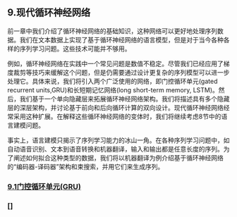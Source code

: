 ## 9.现代循环神经网络
前一章中我们介绍了循环神经网络的基础知识，这种网络可以更好地处理序列数据。我们在文本数据上实现了基于循环神经网络的语言模型，但是对于当今各种各样的序列学习问题。这些技术可能并不够用。

例如，循环神经网络在实践中一个常见问题是数值不稳定。尽管我们已经应用了梯度裁剪等技巧来缓解这个问题，但是仍需要通过设计更复杂的序列模型可以进一步处理它。具体来说，我们将引入两个广泛使用的网络，即门控循环单元(gated recurrent units,GRU)和长短期记忆网络(long short-term memory, LSTM)。然后，我们基于一个单向隐藏层来拓展循环神经网络架构。我们将描述具有多个隐藏层的深层架构，并讨论基于前向和后向循环计算的双向设计。现代循环神经网络经常采用这种扩展。在解释这些循环神经网络的变体时，我们将继续考虑8节中的语言建模问题。

事实上，语言建模只揭示了序列学习能力的冰山一角。在各种序列学习问题中，如自动语音识别、文本到语音转换和机器翻译，输入和输出都是任意长度的序列。为了阐述如何拟合这种类型的数据，我们将以机器翻译为例介绍基于循环神经网络的“编码器-译码器”架构和束搜索，并用它们来生成序列。

### [9.1门控循环单元(GRU)](./9_1.ipynb)
### [] 